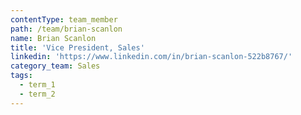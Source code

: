 ```yaml
---
contentType: team_member
path: /team/brian-scanlon
name: Brian Scanlon
title: 'Vice President, Sales'
linkedin: 'https://www.linkedin.com/in/brian-scanlon-522b8767/'
category_team: Sales
tags:
  - term_1
  - term_2
---
```


